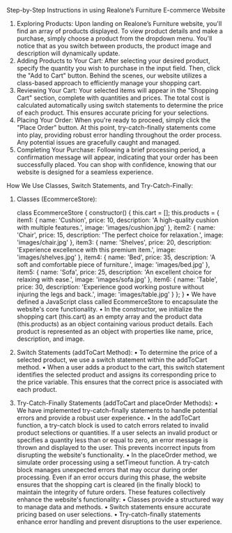 Step-by-Step Instructions in using Realone’s Furniture E-commerce Website
1. Exploring Products:
Upon landing on Realone’s Furniture website, you'll find an array of products displayed. To view product details and make a purchase, simply choose a product from the dropdown menu. You'll notice that as you switch between products, the product image and description will dynamically update.
2. Adding Products to Your Cart:
After selecting your desired product, specify the quantity you wish to purchase in the input field. Then, click the "Add to Cart" button. Behind the scenes, our website utilizes a class-based approach to efficiently manage your shopping cart.
3. Reviewing Your Cart:
Your selected items will appear in the "Shopping Cart" section, complete with quantities and prices. The total cost is calculated automatically using switch statements to determine the price of each product. This ensures accurate pricing for your selections.
4. Placing Your Order:
When you're ready to proceed, simply click the "Place Order" button. At this point, try-catch-finally statements come into play, providing robust error handling throughout the order process. Any potential issues are gracefully caught and managed.
5. Completing Your Purchase:
Following a brief processing period, a confirmation message will appear, indicating that your order has been successfully placed. You can shop with confidence, knowing that our website is designed for a seamless experience.

How We Use Classes, Switch Statements, and Try-Catch-Finally:
1. Classes (EcommerceStore):

   class EcommerceStore {
    constructor() {
        this.cart = [];
        this.products = {
            item1: {
                name: 'Cushion',
                price: 10,
                description: 'A high-quality cushion with multiple features.',
                image: 'images/cushion.jpg'
            },
            item2: {
                name: 'Chair',
                price: 15,
                description: 'The perfect choice for relaxation.',
                image: 'images/chair.jpg'
            },
            item3: {
                name: 'Shelves',
                price: 20,
                description: 'Experience excellence with this premium item.',
                image: 'images/shelves.jpg'
            },
            item4: {
                name: 'Bed',
                price: 35,
                description: 'A soft and comfortable piece of furniture.',
                image: 'images/bed.jpg'
            },
            item5: {
                name: 'Sofa',
                price: 25,
                description: 'An excellent choice for relaxing with ease.',
                image: 'images/sofa.jpg'
            },
            item6: {
                name: 'Table',
                price: 30,
                description: 'Experience good working posture without injuring the legs and back.',
                image: 'images/table.jpg'
            }
        };
    }
•	We have defined a JavaScript class called EcommerceStore to encapsulate the website's core functionality.
•	In the constructor, we initialize the shopping cart (this.cart) as an empty array and the product data (this.products) as an object containing various product details. Each product is represented as an object with properties like name, price, description, and image.
3. Switch Statements (addToCart Method):
•	To determine the price of a selected product, we use a switch statement within the addToCart method.
•	When a user adds a product to the cart, this switch statement identifies the selected product and assigns its corresponding price to the price variable. This ensures that the correct price is associated with each product.
4. Try-Catch-Finally Statements (addToCart and placeOrder Methods):
•	We have implemented try-catch-finally statements to handle potential errors and provide a robust user experience.
•	In the addToCart function, a try-catch block is used to catch errors related to invalid product selections or quantities. If a user selects an invalid product or specifies a quantity less than or equal to zero, an error message is thrown and displayed to the user. This prevents incorrect inputs from disrupting the website's functionality.
•	In the placeOrder method, we simulate order processing using a setTimeout function. A try-catch block manages unexpected errors that may occur during order processing. Even if an error occurs during this phase, the website ensures that the shopping cart is cleared (in the finally block) to maintain the integrity of future orders.
These features collectively enhance the website's functionality:
•	Classes provide a structured way to manage data and methods.
•	Switch statements ensure accurate pricing based on user selections.
•	Try-catch-finally statements enhance error handling and prevent disruptions to the user experience.
